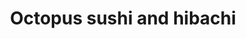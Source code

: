 ---
layout: place
title: "Octopus sushi and hibachi"
permalink: /arkansas/jacksonville/octopus-sushi-and-hibachi.html
stateAbbr: AR
stateName: Arkansas
cityName: Jacksonville
place_id: ChIJ3XtXkIDr0ocRObpZb4RVpK8
photos:
  - name: >-
      places/ChIJ3XtXkIDr0ocRObpZb4RVpK8/photos/AeeoHcJEeN08rDsLZsV7Vmm3fTvZUXriQYOTbFTFO3YETf1bZJlficH2cJdtMxwQTU3WjjMQE7HsHTVX4VJfnne-IUVhc5kWYKFD60Y7wvVR49aulRD7SJ1iW1lmWjv1_uksNYTtTaqx6FXeEjcvtpYibrwStattc3odubYbtahuTCHD6lk5fgEfzHyqPgCnEvZMl1l-v9TrMOR94hYmNwWmawIBcF7nmgs39eK99N-B37N6zJi0pkYkKlmhOqX1zK-QK9oWjIVRKrJPS4n3xbC8neijyno2vklY5dLXSA5oSjXg1w
    widthPx: 638
    heightPx: 638
    authorAttributions:
      - displayName: Octopus sushi and hibachi
        uri: https://maps.google.com/maps/contrib/102727169521566940661
        photoUri: >-
          https://lh3.googleusercontent.com/a-/ALV-UjV1WofuyGPF8lG6zH9g0tJdFRSmiKestAa_SFzJr9r-7kc8sTk=s100-p-k-no-mo
    flagContentUri: >-
      https://www.google.com/local/imagery/report/?cb_client=maps_api_places.places_api&image_key=!1e10!2sAF1QipNS-PwYca_BE6YHTundDJodTdwPqfOu5FzjjqpS&hl=en-US
    googleMapsUri: >-
      https://www.google.com/maps/place//data=!3m4!1e2!3m2!1sAF1QipNS-PwYca_BE6YHTundDJodTdwPqfOu5FzjjqpS!2e10!4m2!3m1!1s0x87d2eb8090577bdd:0xafa455846f59ba39
  - name: >-
      places/ChIJ3XtXkIDr0ocRObpZb4RVpK8/photos/AeeoHcLxRuF7vUC-uzlhDiAzYuOtlPgjKqa4AJwN_fXVjaXkNhQZrNaGWaxE1ILyBYGzMFwl6IQ4iFJgLBtaivJGzCYYyW4QvYwyM5m1EJ-FJlWwAgyppg6prgqHlMpLt25s9ax3kCxxx13iDntQbzgVXssbOgKGYGHQWNNz9TFRmVn2twXfQL64uV01UxqYL6BFIyZSNRM98FDt9Gob2PQrV-glWB7QC8esn-AtudoKuH41fxMZ_nsDVN9IFpVptG3GVFtLvWpOK71I7F5rWgUaUm_kV-QWzvoEpf3SRzQKTBAqiLqO5aoI1RTHQ66SjOAdpBa6jfv8Nsf5WqQqnkgZ5ATFHjkCN_ru3_NAqp3YebU3a_XzRV84MxaD9p7RxF_4ZbATyaqSgQ3HwMXjbOZQ5UXkQbwFRR8ONOEQTA
    widthPx: 3015
    heightPx: 3351
    authorAttributions:
      - displayName: Christopher Dunn
        uri: https://maps.google.com/maps/contrib/105740610434477977157
        photoUri: >-
          https://lh3.googleusercontent.com/a-/ALV-UjUdrT2Zfd3cpWWFSeW7zNGrTyTzQPAlbGSODb068NKjdIuEMetq=s100-p-k-no-mo
    flagContentUri: >-
      https://www.google.com/local/imagery/report/?cb_client=maps_api_places.places_api&image_key=!1e10!2sCIHM0ogKEICAgICe8YEp&hl=en-US
    googleMapsUri: >-
      https://www.google.com/maps/place//data=!3m4!1e2!3m2!1sCIHM0ogKEICAgICe8YEp!2e10!4m2!3m1!1s0x87d2eb8090577bdd:0xafa455846f59ba39
  - name: >-
      places/ChIJ3XtXkIDr0ocRObpZb4RVpK8/photos/AeeoHcLnKXRsCvkNH3l3N7JStYfI9pcMmottSldBQECC2tYk9b-T4v-NEUor1HyK-HmvXueNGlozf1KxFhp2wn-m51X9d2vD3RJU9wX03a4Lix2vlWhyFZjMLb4eDBIxshXZBcrc_wlaTkO3BIrCafNA9VPBYXBGlRLjXkRdw0K2U5094xXoIdzOvbLmGMo7f0XpWzVg6wCpYviVodFNDCsc8NDsI2NulPtyRAmXrgKZ9IX8jDPUIpgkI0wiDwr1QwZhtv9mt_VqNrG3aImIudka-xU-m4kJfJZf45HmhMKwSFiz7AKP_ztOhfmvAgisxXV0qhPkw3p49U2zEYxMxyGMI0ewbEUXp6OUrulVhUvGZ2oT29gDSANYRYlb0zil3sp2IGg0C3c4Est4jAWy3yJY8XsybsV9ha4SU98dwS_A7VM
    widthPx: 4032
    heightPx: 3024
    authorAttributions:
      - displayName: Ms. Capricorn
        uri: https://maps.google.com/maps/contrib/108541266545325494431
        photoUri: >-
          https://lh3.googleusercontent.com/a-/ALV-UjXsyYeIBwt6D4bkAm9O1urFrTW-WV51NPBSg-xJYhoo95lYnyM5zQ=s100-p-k-no-mo
    flagContentUri: >-
      https://www.google.com/local/imagery/report/?cb_client=maps_api_places.places_api&image_key=!1e10!2sCIHM0ogKEICAgID9n-bETg&hl=en-US
    googleMapsUri: >-
      https://www.google.com/maps/place//data=!3m4!1e2!3m2!1sCIHM0ogKEICAgID9n-bETg!2e10!4m2!3m1!1s0x87d2eb8090577bdd:0xafa455846f59ba39
  - name: >-
      places/ChIJ3XtXkIDr0ocRObpZb4RVpK8/photos/AeeoHcL-T7TI5T-isDEwCWdnnpl_KsWXzYlQ1HZA09eDgoqVeVk5jyuNFDhakSZZ-V3mIM04ybpCxkLhL9FaMFDT2hIlCNCj-b8CQ0VI7zewVQ7GOKICmetSxxM0zlbMmh2-GC7_DYMyvYLRdyLPFwlqcD42XLAy75sFZUA408THtqf5Oarjrw7tG9sBnXYOq1ATYwX3MgTmsurs_3lJbwyp8z9jsMTxhHGTNLKzW9y4XKjR7K4qT8gEI80-hUNkLeTByqxpfRUVMMZDW5g4ily0X7WHtzPnZkFP2L-hAKBfEpf6sjxxDXjbY5VPF3E2IlZ3bxo68b_Qm8CN5C2gesYOP-jM-QcN-6VDWqtjD3lM5Qx3y2CSDg572PGYlt7yd0IwOV7O8ZygKNJBHjSrsQVYifCS6lqPDBJ4TqV5PjQc-TvUD9M
    widthPx: 4032
    heightPx: 1960
    authorAttributions:
      - displayName: Angela Booth
        uri: https://maps.google.com/maps/contrib/102075169896978320357
        photoUri: >-
          https://lh3.googleusercontent.com/a-/ALV-UjW4ZBjCgn5Q3CLn6zICIqUtU0FVPQ6l5Di5-ionTcdRxcZa2CDOGg=s100-p-k-no-mo
    flagContentUri: >-
      https://www.google.com/local/imagery/report/?cb_client=maps_api_places.places_api&image_key=!1e10!2sCIHM0ogKEICAgICj68WhtQE&hl=en-US
    googleMapsUri: >-
      https://www.google.com/maps/place//data=!3m4!1e2!3m2!1sCIHM0ogKEICAgICj68WhtQE!2e10!4m2!3m1!1s0x87d2eb8090577bdd:0xafa455846f59ba39
  - name: >-
      places/ChIJ3XtXkIDr0ocRObpZb4RVpK8/photos/AeeoHcLy3Dj2ZryMbVhv8MI6nLkMIsQybY-mIKQk_K85nCmAmhVM5b8zZYseK4EgXFCCPCk8xG0Ib-DUzyOyckxwHPHKAmCeVEQLbM0ImlOuemZx5usY2iOJnC51k6YL1sIIWLPYvr73smm0mZPNfUCfRlz6zynlsAvIlmTrqlKvPoJn-MHuPoo2T9k3u4wkJfmDYwtViVrFHg2pMbgN28vPCMVZlYfmfpZp8Bs7TVTlzFDkusKlSFUO8NatxSPGfd6vJiAXxrKp4E_8fidIsDkX0EsUrb2Da_mjwYtHiJs-xcX6yxVZZIxop-8IpBvVK9b8k23TObFzdgaXOVavM0h2eRyB-IBnY21hUPxWWJoh9cFWlra_3466p4XrjQV9GlBytHxjJuiPFxfa92r7q_Nr5dZVGd6BsjU08JYoMoOsR1BPTxNd
    widthPx: 4000
    heightPx: 1868
    authorAttributions:
      - displayName: Misty Brown Holland
        uri: https://maps.google.com/maps/contrib/110218656796273404614
        photoUri: >-
          https://lh3.googleusercontent.com/a/ACg8ocI7ux3Y-3dNYJfDhjcEc-JJJUxhwupQboCPqWylLC1gg_NVCQ=s100-p-k-no-mo
    flagContentUri: >-
      https://www.google.com/local/imagery/report/?cb_client=maps_api_places.places_api&image_key=!1e10!2sCIHM0ogKEICAgICXw5S6rgE&hl=en-US
    googleMapsUri: >-
      https://www.google.com/maps/place//data=!3m4!1e2!3m2!1sCIHM0ogKEICAgICXw5S6rgE!2e10!4m2!3m1!1s0x87d2eb8090577bdd:0xafa455846f59ba39
  - name: >-
      places/ChIJ3XtXkIDr0ocRObpZb4RVpK8/photos/AeeoHcLKceLhLf0-4bvjOZEVZLgKYIL6s5IGWckWrIqW5aLJOlXhqSsinj2DlkhcKp4Xm04Dvy93FjTBTXDcEedjCGsiqEAwpD0YzAbM7FivaBNY9SeX56McZW_6Ig6HFS2CAsdA_xWLkMTdv3eqSO3T9UdTkG4v-R-kP1VTYuacpJUak6KyO1fy10hBVhiZq1XWNFzVM00Kdk8EJsAkL7W9T1t87xHZK6JHOpd3vPqbAX7rEffLI5u3uJ9k_sUcLp5ezWZfaUr2m5sQZDU6dTDTEUTiWF6RrhlzKRZ1eu8lh52U3YQ3yHOEoEwu7vjCYtky7SNO1EjGeoJ4JzS6ZGu_2jHpa8DsHFyBDQfytwu54Meq1Ue5EZ5uINo5-Unll8605ZcyclpIc2YeXQcHBjSw5pQ0z1lbHPTIPxLDoMtXHM98BA
    widthPx: 3024
    heightPx: 4032
    authorAttributions:
      - displayName: tiffany3 hopkins
        uri: https://maps.google.com/maps/contrib/103645280120950763844
        photoUri: >-
          https://lh3.googleusercontent.com/a/ACg8ocKTZwWwKWfyktkKlTysfIh03qvzEconpVJaUyeGe5PZmKbXGBk=s100-p-k-no-mo
    flagContentUri: >-
      https://www.google.com/local/imagery/report/?cb_client=maps_api_places.places_api&image_key=!1e10!2sCIHM0ogKEICAgICR_bKsYg&hl=en-US
    googleMapsUri: >-
      https://www.google.com/maps/place//data=!3m4!1e2!3m2!1sCIHM0ogKEICAgICR_bKsYg!2e10!4m2!3m1!1s0x87d2eb8090577bdd:0xafa455846f59ba39
  - name: >-
      places/ChIJ3XtXkIDr0ocRObpZb4RVpK8/photos/AeeoHcLd4G4__RSvHuELK6PiT_-77ZYWy5ovPNkpiPdNDmb0jzPe9hfnC9JLkS3Yc1sF-GJ6ZHl-1KVvTo_BNauR_VrFjOaaPqDChMeauV9_iTMfCZHSRw_8FchEpG3eFNgY9yQTy3Oysrkxqt_ebPHRqDz7-2f7gaqnf5hMzhI_Qat65fY98GJCpPqB9qUUaMjfY1qCHKQzPirUzK4kamIobm9OmKSWZeBigQaASwre6vMI4bxEzd5NsunI9U5QP41i973yp7Y74og83sL8kHpGryqk2ZBmiLkZ6qTntzrstm3QJ2Nef-4O_wek96Rh4eCukOOKNokRI00wFg6FmFpjzd2MIEuzP_GR1KsTkrNIhXIl-sljSAOXXyt-Vmi_EYR3pBzElGlmuTmBdxZf7lmgnzjBpwypRbWgEHmmhpJuyez-PUg
    widthPx: 721
    heightPx: 857
    authorAttributions:
      - displayName: Christopher Dunn
        uri: https://maps.google.com/maps/contrib/105740610434477977157
        photoUri: >-
          https://lh3.googleusercontent.com/a-/ALV-UjUdrT2Zfd3cpWWFSeW7zNGrTyTzQPAlbGSODb068NKjdIuEMetq=s100-p-k-no-mo
    flagContentUri: >-
      https://www.google.com/local/imagery/report/?cb_client=maps_api_places.places_api&image_key=!1e10!2sCIHM0ogKEICAgICe8fW_ywE&hl=en-US
    googleMapsUri: >-
      https://www.google.com/maps/place//data=!3m4!1e2!3m2!1sCIHM0ogKEICAgICe8fW_ywE!2e10!4m2!3m1!1s0x87d2eb8090577bdd:0xafa455846f59ba39
  - name: >-
      places/ChIJ3XtXkIDr0ocRObpZb4RVpK8/photos/AeeoHcLbdt3SbcOSnu1NGS0qs3_zivHFfCUgbAWi8dFP-TGmwpoO9-hpXojOflAHjiyNIiE003fShwlyqBsvNxKUmfwExaRFzF_mFfSUofUmyDbBNh8iLbdi20yb4LWterGNCiZy2scxsw-vWm020RDXviYNrJzHHu1POHateaPG0-7MVfQLIfVbd1rh_lXtOVWOqmqaN25tQ_Tj41PliTu7OrPz3TpXBlMrRlQCnRiN_fmg75dZVuFQCNvAMQHKDs2ItMm8JiPf-VncDn-dlgZAsnGOwfjRwgpAbYSMqOzko4SwkObswChobCc6nA5z4gry7-tF1jKKRf83ZsUAZ2pZkR3ZAiiXVOBfm4tiNK7bYfBdylk91gA9pbdwH-mD1hmbU7k7L1pmIqiohQsMMsduJLbySmkE75zXnp--qXmq8tR2JQ
    widthPx: 3024
    heightPx: 4032
    authorAttributions:
      - displayName: Dillon P (topsykrepes)
        uri: https://maps.google.com/maps/contrib/110684147665722294699
        photoUri: >-
          https://lh3.googleusercontent.com/a-/ALV-UjX2n_q-ZVHAlTOOOQsm6a8Cf8SqA4qb_iXnXKRpNofwOvY_i4F2=s100-p-k-no-mo
    flagContentUri: >-
      https://www.google.com/local/imagery/report/?cb_client=maps_api_places.places_api&image_key=!1e10!2sCIHM0ogKEICAgIDcxP_5Dg&hl=en-US
    googleMapsUri: >-
      https://www.google.com/maps/place//data=!3m4!1e2!3m2!1sCIHM0ogKEICAgIDcxP_5Dg!2e10!4m2!3m1!1s0x87d2eb8090577bdd:0xafa455846f59ba39
  - name: >-
      places/ChIJ3XtXkIDr0ocRObpZb4RVpK8/photos/AeeoHcJRo9WQ9w760Cuh58hLIEUwxViEmJze52W2Hs2van1d0wQDdajR4sXlE4CYjh-NTIRRsqsUs09hccpAeeF4LMHC2MVHBPc79nJl9MX37X8J4NxrNrT0w_pcgl8hFhLNJJ7z1dxJszqhIwVlcTlbDG0ihvFTUgCKrzDj7Dt2UIoZMw7JCcNxLAxfpduHxEGiawdz7AfGAgE5IFmuN-AAtGgXsBXId3smwfIfROdLcVd9WoYs3Y9WD2TGWCA1vo_RgEK3G69fklIGbfVYPME9RFH8_5tL3cdrpekyG5mU1TLt7MgTjlZLIcB7SRNRtaziIjnDniTj5jzDp6p2jSRDXQ5F__6jFSwU1bpMnY9WR2NAA-h801E3vsTtR44YCTRmyeQdA8hD_Xvu9Gg1K-0Qd020KT2qnVqcCcQAkup8W25-VA
    widthPx: 3024
    heightPx: 4032
    authorAttributions:
      - displayName: L P
        uri: https://maps.google.com/maps/contrib/102781580892670069137
        photoUri: >-
          https://lh3.googleusercontent.com/a/ACg8ocIEQthXgGx71w80bjOGoYMsmN6uGfmWq8ytNgfUdBH_UVKUYQ=s100-p-k-no-mo
    flagContentUri: >-
      https://www.google.com/local/imagery/report/?cb_client=maps_api_places.places_api&image_key=!1e10!2sCIHM0ogKEICAgICy8Ov8LA&hl=en-US
    googleMapsUri: >-
      https://www.google.com/maps/place//data=!3m4!1e2!3m2!1sCIHM0ogKEICAgICy8Ov8LA!2e10!4m2!3m1!1s0x87d2eb8090577bdd:0xafa455846f59ba39
  - name: >-
      places/ChIJ3XtXkIDr0ocRObpZb4RVpK8/photos/AeeoHcKFOD5ydgZALTSxn8-pGZGXLTAeoJiYnC9C1VLyqRcAfe13tEsa2Rw9zkF8iwZfJ_ezTbwm6xm_ALF0JXl5CLegiccu02Eh554DnC6ovlG6xpzjVVlvYV3pwSXuVo8goBR84NAE1G5bRsD4lgO_JqY7eF-sG-mpvBfoaa9p9EUUS3Y2kZH80nN2Hcfarg8EfeeuUZs_jVarlm3FKiKmHVRWw0pkHcPOi1Ri4x5j0VSXqMbTinsIff9PwqkFo93O1CNpw8v6DEUuHJYskT-ZFS__siAiub7Jl0ZACR-QlZCib4PYQa3idADOsaSvvEGBnQpjfY3tXxO3E-JWO-RTblNr3JdBih8o7PTFOzQebUxJ7Cvdk9FiKmbOJdrDEJJnlrLgP4GncMP9tKcHFZjqQ28zhpkAP6uDLmA6deSjAFfdAv_R
    widthPx: 4000
    heightPx: 3000
    authorAttributions:
      - displayName: Michelle Reynolds
        uri: https://maps.google.com/maps/contrib/117154583827378874574
        photoUri: >-
          https://lh3.googleusercontent.com/a-/ALV-UjXgay4IREG13QYho_Dtr3dRrdxYqpKn-wLrKMeOVXvp8NzUc3M=s100-p-k-no-mo
    flagContentUri: >-
      https://www.google.com/local/imagery/report/?cb_client=maps_api_places.places_api&image_key=!1e10!2sCIHM0ogKEICAgIDmsZXoqQE&hl=en-US
    googleMapsUri: >-
      https://www.google.com/maps/place//data=!3m4!1e2!3m2!1sCIHM0ogKEICAgIDmsZXoqQE!2e10!4m2!3m1!1s0x87d2eb8090577bdd:0xafa455846f59ba39
address: 2050 John Harden Dr, Jacksonville, AR 72076, USA
street: 2050 John Harden Dr
city: Jacksonville
state: AR
zip: '72076'
country: USA
neighborhood: null
latitude: '34.885553'
longitude: '-92.110510'
accessibility_options:
  wheelchairAccessibleParking: true
  wheelchairAccessibleEntrance: true
  wheelchairAccessibleRestroom: true
  wheelchairAccessibleSeating: true
business_status: OPERATIONAL
name: Octopus sushi and hibachi
google_maps_links:
  directionsUri: >-
    https://www.google.com/maps/dir//''/data=!4m7!4m6!1m1!4e2!1m2!1m1!1s0x87d2eb8090577bdd:0xafa455846f59ba39!3e0
  placeUri: https://maps.google.com/?cid=12656334880110131769
  writeAReviewUri: >-
    https://www.google.com/maps/place//data=!4m3!3m2!1s0x87d2eb8090577bdd:0xafa455846f59ba39!12e1
  reviewsUri: >-
    https://www.google.com/maps/place//data=!4m4!3m3!1s0x87d2eb8090577bdd:0xafa455846f59ba39!9m1!1b1
  photosUri: >-
    https://www.google.com/maps/place//data=!4m3!3m2!1s0x87d2eb8090577bdd:0xafa455846f59ba39!10e5
primary_type: Sushi Restaurant
opening_hours:
  regular: null
  current: null
secondary_opening_hours:
  regular:
    weekdayDescriptions: null
    type: null
  current:
    weekdayDescriptions: null
    type: null
phone: (501) 457-7779
price_level: null
price_range: $10 &ndash; $20
rating: '4.4'
rating_count: 225
website: https://www.octopussushihibachi.com/
description: null
reviews: null
parking_options: null
payment_options: null
allow_dogs: null
curbside_pickup: null
delivery: null
dine_in: null
good_for_children: null
good_for_groups: null
good_for_sports: null
live_music: null
menu_for_children: null
outdoor_seating: null
reservable: null
restroom: null
serves_beer: null
serves_breakfast: null
serves_brunch: null
serves_cocktails: null
serves_coffee: null
serves_dinner: null
serves_dessert: null
serves_lunch: null
serves_vegetarian_food: null
serves_wine: null
takeout: null

---